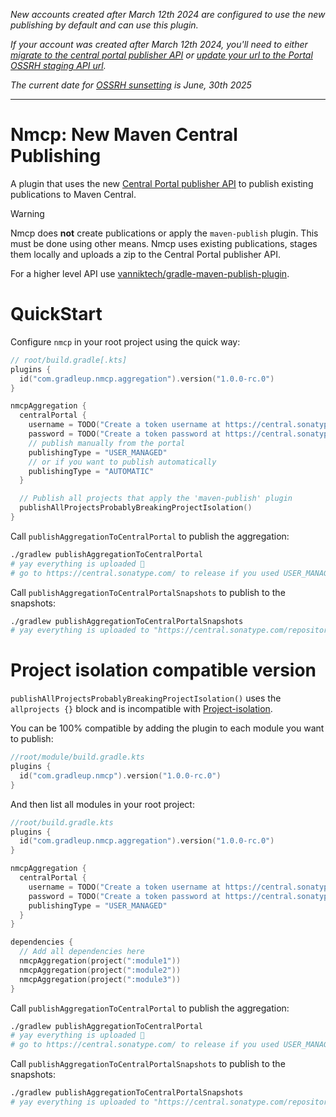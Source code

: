 _New accounts created after March 12th 2024 are configured to use the new publishing by default and can use this plugin._

_If your account was created after March 12th 2024, you'll need to either [migrate to the central portal publisher API](https://central.sonatype.org/faq/what-is-different-between-central-portal-and-legacy-ossrh/#process-to-migrate) or [update your url to the Portal OSSRH staging API url](https://central.sonatype.org/publish/publish-portal-ossrh-staging-api/)._

_The current date for [OSSRH sunsetting](https://central.sonatype.org/news/20250326_ossrh_sunset/) is June, 30th 2025_

---

# Nmcp: New Maven Central Publishing

A plugin that uses the new [Central Portal publisher API](https://central.sonatype.org/publish/publish-portal-api/) to publish existing publications to Maven Central.

> [!WARNING]
> Nmcp does **not** create publications or apply the `maven-publish` plugin. This must be done using other means. Nmcp uses existing publications, stages them locally and uploads a zip to the Central Portal publisher API.
>
> For a higher level API use [vanniktech/gradle-maven-publish-plugin](https://github.com/vanniktech/gradle-maven-publish-plugin/).

# QuickStart

Configure `nmcp` in your root project using the quick way:

```kotlin
// root/build.gradle[.kts]
plugins {
  id("com.gradleup.nmcp.aggregation").version("1.0.0-rc.0")
}

nmcpAggregation {
  centralPortal {
    username = TODO("Create a token username at https://central.sonatype.com/account")
    password = TODO("Create a token password at https://central.sonatype.com/account")
    // publish manually from the portal
    publishingType = "USER_MANAGED"
    // or if you want to publish automatically
    publishingType = "AUTOMATIC"
  }

  // Publish all projects that apply the 'maven-publish' plugin
  publishAllProjectsProbablyBreakingProjectIsolation()
}
```

Call `publishAggregationToCentralPortal` to publish the aggregation:

```bash
./gradlew publishAggregationToCentralPortal
# yay everything is uploaded 🎉
# go to https://central.sonatype.com/ to release if you used USER_MANAGED
```

Call `publishAggregationToCentralPortalSnapshots` to publish to the snapshots:

```bash
./gradlew publishAggregationToCentralPortalSnapshots
# yay everything is uploaded to "https://central.sonatype.com/repository/maven-snapshots/" 🎉
```

# Project isolation compatible version

`publishAllProjectsProbablyBreakingProjectIsolation()` uses the `allprojects {}` block and is incompatible with [Project-isolation](https://gradle.github.io/configuration-cache/). 

You can be 100% compatible by adding the plugin to each module you want to publish:

```kotlin
//root/module/build.gradle.kts
plugins {
  id("com.gradleup.nmcp").version("1.0.0-rc.0")
}
```

And then list all modules in your root project:

```kotlin
//root/build.gradle.kts
plugins {
  id("com.gradleup.nmcp.aggregation").version("1.0.0-rc.0")
}

nmcpAggregation {
  centralPortal {
    username = TODO("Create a token username at https://central.sonatype.com/account")
    password = TODO("Create a token password at https://central.sonatype.com/account")
    publishingType = "USER_MANAGED"
  }
}

dependencies {
  // Add all dependencies here 
  nmcpAggregation(project(":module1"))
  nmcpAggregation(project(":module2"))
  nmcpAggregation(project(":module3"))
}
```

Call `publishAggregationToCentralPortal` to publish the aggregation:

```bash
./gradlew publishAggregationToCentralPortal
# yay everything is uploaded 🎉
# go to https://central.sonatype.com/ to release if you used USER_MANAGED
```

Call `publishAggregationToCentralPortalSnapshots` to publish to the snapshots:

```bash
./gradlew publishAggregationToCentralPortalSnapshots
# yay everything is uploaded to "https://central.sonatype.com/repository/maven-snapshots/" 🎉
```
